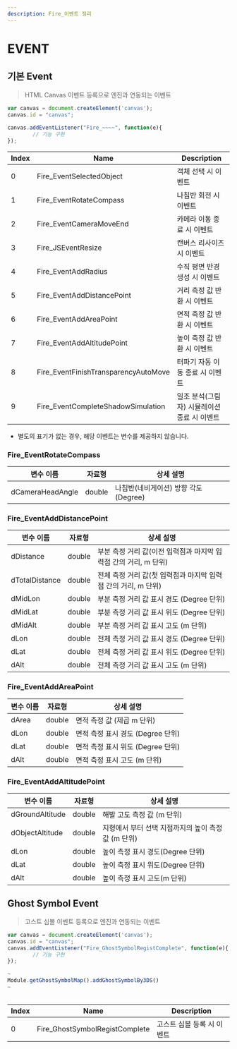```yaml
---
description: Fire_이벤트 정리
---
```


# EVENT

## 기본 Event

> HTML Canvas 이벤트 등록으로 엔진과 연동되는 이벤트

```javascript
var canvas = document.createElement('canvas');
canvas.id = "canvas";
	
canvas.addEventListener("Fire_~~~~", function(e){
		// 기능 구현
});
```

| Index | Name                      | Description       |
| ----- | ------------------------- | ----------------- |
| 0     | Fire\_EventSelectedObject | 객체 선택 시 이벤트       |
| 1     | Fire\_EventRotateCompass  | 나침반 회전 시 이벤트      |
| 2     | Fire\_EventCameraMoveEnd  | 카메라 이동 종료 시 이벤트   |
| 3     | Fire\_JSEventResize       | 캔버스 리사이즈 시 이벤트    |
| 4     | Fire\_EventAddRadius      | 수직 평면 반경 생성 시 이벤트 |
| 5     | Fire\_EventAddDistancePoint      | 거리 측정 값 반환 시 이벤트 |
| 6     | Fire\_EventAddAreaPoint      | 면적 측정 값 반환 시 이벤트 |
| 7     | Fire\_EventAddAltitudePoint      | 높이 측정 값 반환 시 이벤트 |
| 8     | Fire\_EventFinishTransparencyAutoMove      | 터파기 자동 이동 종료 시 이벤트 |
| 9     | Fire\_EventCompleteShadowSimulation      | 일조 분석(그림자) 시뮬레이션 종료 시 이벤트 |

- 별도의 표기가 없는 경우, 해당 이벤트는 변수를 제공하지 않습니다.

### Fire_EventRotateCompass
|변수 이름 | 자료형 | 상세 설명|
| ----- | ------------------------- | ----------------- |
| dCameraHeadAngle | double | 나침반(네비게이션) 방향 각도(Degree) |

### Fire_EventAddDistancePoint
|변수 이름 | 자료형 | 상세 설명|
| ----- | ------------------------- | ----------------- |
| dDistance | double | 부분 측정 거리 값(이전 입력점과 마지막 입력점 간의 거리, m 단위) |
| dTotalDistance | double | 전체 측정 거리 값(첫 입력점과 마지막 입력점 간의 거리, m 단위) |
| dMidLon | double | 부분 측정 거리 값 표시 경도 (Degree 단위) |
| dMidLat | double | 부분 측정 거리 값 표시 위도 (Degree 단위) |
| dMidAlt | double | 부분 측정 거리 값 표시 고도 (m 단위) |
| dLon | double | 전체 측정 거리 값 표시 경도 (Degree 단위) |
| dLat | double | 전체 측정 거리 값 표시 위도 (Degree 단위) |
| dAlt | double | 전체 측정 거리 값 표시 고도 (m 단위) |
		
### Fire_EventAddAreaPoint
|변수 이름 | 자료형 | 상세 설명|
| ----- | ------------------------- | ----------------- |
| dArea | double | 면적 측정 값 (제곱 m 단위) |
| dLon | double | 면적 측정 표시 경도 (Degree 단위) |
| dLat | double | 면적 측정 표시 위도 (Degree 단위) |
| dAlt | double | 면적 측정 표시 고도 (m 단위) |

### Fire_EventAddAltitudePoint
|변수 이름 | 자료형 | 상세 설명|
| ----- | ------------------------- | ----------------- |
| dGroundAltitude | double | 해발 고도 측정 값 (m 단위) |
| dObjectAltitude | double | 지형에서 부터 선택 지점까지의 높이 측정 값 (m 단위) |
| dLon | double | 높이 측정 표시 경도(Degree 단위) |
| dLat | double | 높이 측정 표시 위도(Degree 단위) |
| dAlt | double | 높이 측정 표시 고도(m 단위) |

## Ghost Symbol Event

> 고스트 심볼 이벤트 등록으로 엔진과 연동되는 이벤트

```javascript
var canvas = document.createElement('canvas');
canvas.id = "canvas";
canvas.addEventListener("Fire_GhostSymbolRegistComplete", function(e){
		// 기능 구현
});

~
Module.getGhostSymbolMap().addGhostSymbolBy3DS()
~
	
```

| Index | Name                            | Description     |
| ----- | ------------------------------- | --------------- |
| 0     | Fire\_GhostSymbolRegistComplete | 고스트 심볼 등록 시 이벤트 |

